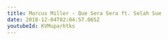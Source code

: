 ```yaml
---
title: Marcus Miller - Que Sera Sera ft. Selah Sue
date: 2018-12-04T02:04:57.065Z
youtubeId: KVMuparhtks
---
```

